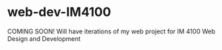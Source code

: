 web-dev-IM4100
==============

COMING SOON! Will have iterations of my web project for IM 4100 Web Design and Development
